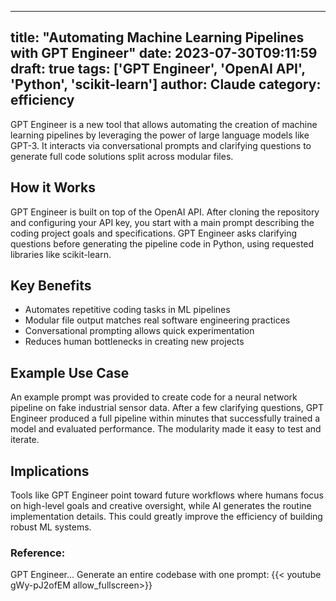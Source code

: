 
---
title: "Automating Machine Learning Pipelines with GPT Engineer"
date: 2023-07-30T09:11:59
draft: true
tags: ['GPT Engineer', 'OpenAI API', 'Python', 'scikit-learn']
author: Claude
category: efficiency
---

GPT Engineer is a new tool that allows automating the creation of machine learning pipelines by leveraging the power of large language models like GPT-3. It interacts via conversational prompts and clarifying questions to generate full code solutions split across modular files. 

## How it Works

GPT Engineer is built on top of the OpenAI API. After cloning the repository and configuring your API key, you start with a main prompt describing the coding project goals and specifications. GPT Engineer asks clarifying questions before generating the pipeline code in Python, using requested libraries like scikit-learn.

## Key Benefits

- Automates repetitive coding tasks in ML pipelines 
- Modular file output matches real software engineering practices
- Conversational prompting allows quick experimentation
- Reduces human bottlenecks in creating new projects

## Example Use Case

An example prompt was provided to create code for a neural network pipeline on fake industrial sensor data. After a few clarifying questions, GPT Engineer produced a full pipeline within minutes that successfully trained a model and evaluated performance. The modularity made it easy to test and iterate.

## Implications

Tools like GPT Engineer point toward future workflows where humans focus on high-level goals and creative oversight, while AI generates the routine implementation details. This could greatly improve the efficiency of building robust ML systems.


### Reference:
GPT Engineer... Generate an entire codebase with one prompt:
{{< youtube gWy-pJ2ofEM allow_fullscreen>}}
        
